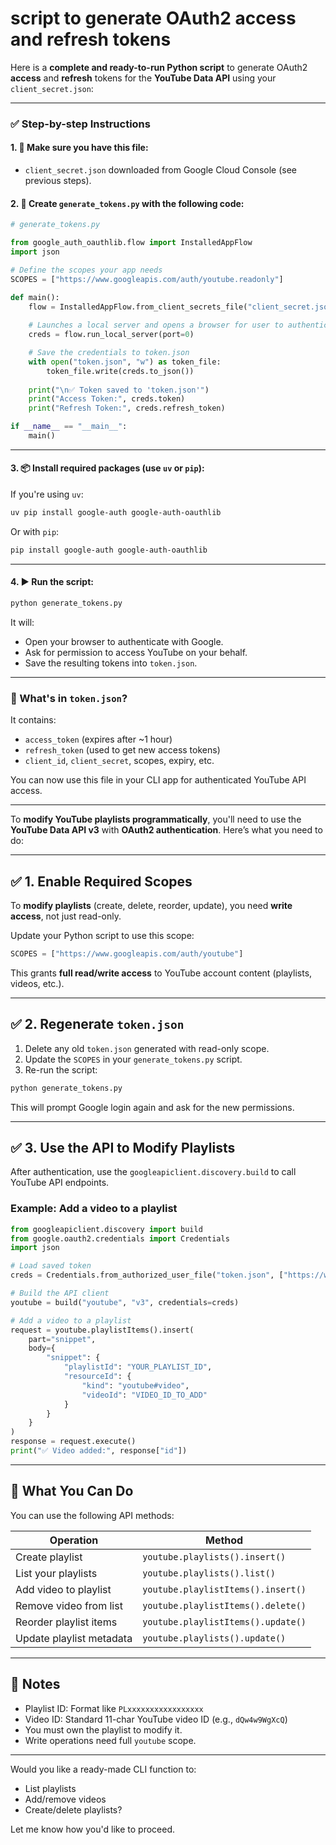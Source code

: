 # script to generate OAuth2 **access** and **refresh** tokens

Here is a **complete and ready-to-run Python script** to generate OAuth2 **access** and **refresh** tokens for the **YouTube Data API** using your `client_secret.json`:

---

### ✅ Step-by-step Instructions

#### 1. 📁 Make sure you have this file:

* `client_secret.json` downloaded from Google Cloud Console (see previous steps).

#### 2. 🐍 Create `generate_tokens.py` with the following code:

```python
# generate_tokens.py

from google_auth_oauthlib.flow import InstalledAppFlow
import json

# Define the scopes your app needs
SCOPES = ["https://www.googleapis.com/auth/youtube.readonly"]

def main():
    flow = InstalledAppFlow.from_client_secrets_file("client_secret.json", SCOPES)
    
    # Launches a local server and opens a browser for user to authenticate
    creds = flow.run_local_server(port=0)

    # Save the credentials to token.json
    with open("token.json", "w") as token_file:
        token_file.write(creds.to_json())
    
    print("\n✅ Token saved to 'token.json'")
    print("Access Token:", creds.token)
    print("Refresh Token:", creds.refresh_token)

if __name__ == "__main__":
    main()
```

---

#### 3. 📦 Install required packages (use `uv` or `pip`):

If you're using `uv`:

```bash
uv pip install google-auth google-auth-oauthlib
```

Or with `pip`:

```bash
pip install google-auth google-auth-oauthlib
```

---

#### 4. ▶️ Run the script:

```bash
python generate_tokens.py
```

It will:

* Open your browser to authenticate with Google.
* Ask for permission to access YouTube on your behalf.
* Save the resulting tokens into `token.json`.

---

### 🔐 What's in `token.json`?

It contains:

* `access_token` (expires after \~1 hour)
* `refresh_token` (used to get new access tokens)
* `client_id`, `client_secret`, scopes, expiry, etc.

You can now use this file in your CLI app for authenticated YouTube API access.

---

To **modify YouTube playlists programmatically**, you'll need to use the **YouTube Data API v3** with **OAuth2 authentication**. Here’s what you need to do:

---

## ✅ 1. Enable Required Scopes

To **modify playlists** (create, delete, reorder, update), you need **write access**, not just read-only.

Update your Python script to use this scope:

```python
SCOPES = ["https://www.googleapis.com/auth/youtube"]
```

This grants **full read/write access** to YouTube account content (playlists, videos, etc.).

---

## ✅ 2. Regenerate `token.json`

1. Delete any old `token.json` generated with read-only scope.
2. Update the `SCOPES` in your `generate_tokens.py` script.
3. Re-run the script:

```bash
python generate_tokens.py
```

This will prompt Google login again and ask for the new permissions.

---

## ✅ 3. Use the API to Modify Playlists

After authentication, use the `googleapiclient.discovery.build` to call YouTube API endpoints.

### Example: Add a video to a playlist

```python
from googleapiclient.discovery import build
from google.oauth2.credentials import Credentials
import json

# Load saved token
creds = Credentials.from_authorized_user_file("token.json", ["https://www.googleapis.com/auth/youtube"])

# Build the API client
youtube = build("youtube", "v3", credentials=creds)

# Add a video to a playlist
request = youtube.playlistItems().insert(
    part="snippet",
    body={
        "snippet": {
            "playlistId": "YOUR_PLAYLIST_ID",
            "resourceId": {
                "kind": "youtube#video",
                "videoId": "VIDEO_ID_TO_ADD"
            }
        }
    }
)
response = request.execute()
print("✅ Video added:", response["id"])
```

---

## 🧰 What You Can Do

You can use the following API methods:

| Operation                | Method                             |
| ------------------------ | ---------------------------------- |
| Create playlist          | `youtube.playlists().insert()`     |
| List your playlists      | `youtube.playlists().list()`       |
| Add video to playlist    | `youtube.playlistItems().insert()` |
| Remove video from list   | `youtube.playlistItems().delete()` |
| Reorder playlist items   | `youtube.playlistItems().update()` |
| Update playlist metadata | `youtube.playlists().update()`     |

---

## 🚨 Notes

* Playlist ID: Format like `PLxxxxxxxxxxxxxxxxx`
* Video ID: Standard 11-char YouTube video ID (e.g., `dQw4w9WgXcQ`)
* You must own the playlist to modify it.
* Write operations need full `youtube` scope.

---

Would you like a ready-made CLI function to:

* List playlists
* Add/remove videos
* Create/delete playlists?

Let me know how you'd like to proceed.




